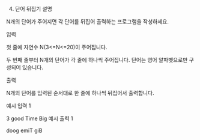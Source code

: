 4. 단어 뒤집기
   설명

N개의 단어가 주어지면 각 단어를 뒤집어 출력하는 프로그램을 작성하세요.


입력

첫 줄에 자연수 N(3<=N<=20)이 주어집니다.

두 번째 줄부터 N개의 단어가 각 줄에 하나씩 주어집니다. 단어는 영어 알파벳으로만 구성되어 있습니다.


출력

N개의 단어를 입력된 순서대로 한 줄에 하나씩 뒤집어서 출력합니다.


예시 입력 1

3
good
Time
Big
예시 출력 1

doog
emiT
giB